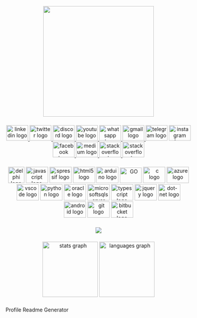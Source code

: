 <div align="center">
<!--   <img height="300" src="https://i.ibb.co/xMCHbX6/Git-Gaitolini.jpg"  /> -->
  <img height="300" src="https://media0.giphy.com/media/du3J3cXyzhj75IOgvA/giphy.gif?cid=ecf05e47oaxqwzqof9qes5n9j3agmq9p6kl3ax81a0hyrtl6&ep=v1_gifs_search&rid=giphy.gif&ct=g"  />
</div>

###

###

<div align="center">
  <a href="https://www.linkedin.com/in/andersongaitolini/" target="_blank">
    <img src="https://raw.githubusercontent.com/maurodesouza/profile-readme-generator/master/src/assets/icons/social/linkedin/default.svg" width="59" height="42" alt="linkedin logo"  />
  </a>
  
  <a href="https://x.com/gaitolini/" target="_blank">
    <img src="https://cdn.jsdelivr.net/gh/devicons/devicon@latest/icons/twitter/twitter-original.svg" width="59" height="42" alt="twitter logo"  />
  </a>
          
  <a href="(https://discord.gg/AYdzk9kbhy)" target="_blank">
    <img src="https://raw.githubusercontent.com/maurodesouza/profile-readme-generator/master/src/assets/icons/social/discord/default.svg" width="59" height="42" alt="discord logo"  />
  </a>
  <a href="https://www.youtube.com/@gaitolini2009" target="_blank">
    <img src="https://raw.githubusercontent.com/maurodesouza/profile-readme-generator/master/src/assets/icons/social/youtube/default.svg" width="59" height="42" alt="youtube logo"  />
  </a>
  <a href="https://www.wa.link/ru0irj" target="_blank">
    <img src="https://raw.githubusercontent.com/maurodesouza/profile-readme-generator/master/src/assets/icons/social/whatsapp/default.svg" width="59" height="42" alt="whatsapp logo"  />
  </a>
  <a href="mailto:seuemail@gmail.com?subject=Entrando%20em%20contato%20através%20do%20Github&body=Olá,%20estou%20entrando%20em%20contato%20através%20do%20link%20em%20seu%20github.">
    <img src="https://raw.githubusercontent.com/maurodesouza/profile-readme-generator/master/src/assets/icons/social/gmail/default.svg" width="59" height="42" alt="gmail logo"  />
  </a>
  <img src="https://raw.githubusercontent.com/maurodesouza/profile-readme-generator/master/src/assets/icons/social/telegram/default.svg" width="59" height="42" alt="telegram logo"  />
  <a href="https://www.instagram.com/gaitolini/" target="_blank">
    <img src="https://raw.githubusercontent.com/maurodesouza/profile-readme-generator/master/src/assets/icons/social/instagram/default.svg" width="59" height="42" alt="instagram logo"  />
  </a>
  <a href="https://www.facebook.com/gaitolini" target="_blank">
    <img src="https://raw.githubusercontent.com/maurodesouza/profile-readme-generator/master/src/assets/icons/social/facebook/default.svg" width="59" height="42" alt="facebook logo"  />
  </a>
  <a href="https://medium.com/@gaitolini" target="_blank">
    <img src="https://raw.githubusercontent.com/maurodesouza/profile-readme-generator/master/src/assets/icons/social/medium/default.svg" width="59" height="42" alt="medium logo"  />
  </a>
  <a href="https://stackoverflow.com/users/3979991/anderson-gaitolini" target="_blank">
    <img src="https://raw.githubusercontent.com/maurodesouza/profile-readme-generator/master/src/assets/icons/social/stackoverflow/default.svg" width="59" height="42" alt="stackoverflow logo"  />
  </a>
  <a href="https://stackoverflow.com/users/3979991/anderson-gaitolini" target="_blank">
    <img src="https://upload.wikimedia.org/wikipedia/en/4/49/Home_Assistant_logo_%282023%29.svg" width="59" height="42" alt="stackoverflow logo"  />
  </a>
</div>

###

<div align="center">
  <img src="https://cdn-icons-png.flaticon.com/512/5968/5968252.png" height="44" width="44" alt="delphi logo"  />
  <img src="https://cdn.jsdelivr.net/gh/devicons/devicon/icons/javascript/javascript-original.svg" height="44" width="60" alt="javascript logo"  />
  <img src="https://www.espressif.com/sites/all/themes/espressif/logo-black.svg" height="44" width="60" alt="spressif logo"  />
  <img src="https://cdn.jsdelivr.net/gh/devicons/devicon/icons/html5/html5-original.svg" height="44" width="60" alt="html5 logo"  />
  <img src="https://cdn.jsdelivr.net/gh/devicons/devicon/icons/arduino/arduino-original.svg" height="44" width="60" alt="arduino logo"  />
  <img src="https://go.dev/blog/go-brand/Go-Logo/SVG/Go-Logo_LightBlue.svg" width="59" height="42" alt="GO"/>
  <img src="https://cdn.jsdelivr.net/gh/devicons/devicon/icons/c/c-original.svg" height="44" width="60" alt="c logo"  />
  <img src="https://cdn.jsdelivr.net/gh/devicons/devicon/icons/azure/azure-original.svg" height="44" width="60" alt="azure logo"  />
  <img src="https://cdn.jsdelivr.net/gh/devicons/devicon/icons/vscode/vscode-original.svg" height="44" width="60" alt="vscode logo"  />
  <img src="https://cdn.jsdelivr.net/gh/devicons/devicon/icons/python/python-original.svg" height="44" width="60" alt="python logo"  />
  <img src="https://cdn.jsdelivr.net/gh/devicons/devicon/icons/oracle/oracle-original.svg" height="44" width="60" alt="oracle logo"  />
  <img src="https://cdn.jsdelivr.net/gh/devicons/devicon/icons/microsoftsqlserver/microsoftsqlserver-plain.svg" height="44" width="60" alt="microsoftsqlserver logo"  />
  <img src="https://cdn.jsdelivr.net/gh/devicons/devicon/icons/typescript/typescript-original.svg" height="44" width="60" alt="typescript logo"  />
  <img src="https://cdn.jsdelivr.net/gh/devicons/devicon/icons/jquery/jquery-original.svg" height="44" width="60" alt="jquery logo"  />
  <img src="https://cdn.jsdelivr.net/gh/devicons/devicon/icons/dot-net/dot-net-original.svg" height="44" width="60" alt="dot-net logo"  />
  <img src="https://cdn.jsdelivr.net/gh/devicons/devicon/icons/android/android-original.svg" height="44" width="60" alt="android logo"  />
  <img src="https://cdn.jsdelivr.net/gh/devicons/devicon/icons/git/git-original.svg" height="44" width="60" alt="git logo"  />
  <img src="https://cdn.jsdelivr.net/gh/devicons/devicon/icons/bitbucket/bitbucket-original.svg" height="44" width="60" alt="bitbucket logo"  />
</div>

###

<div align="center">
  <img src="https://profile-counter.glitch.me/Gaitolini/count.svg?"  />
</div>

###

<div align="center">
  <img src="https://github-readme-stats.vercel.app/api?hide_title=true&hide_rank=false&show_icons=true&include_all_commits=true&count_private=true&disable_animations=true&theme=dracula&locale=en&hide_border=false&username=Gaitolini" height="150" alt="stats graph"  />
  <img src="https://github-readme-stats.vercel.app/api/top-langs?locale=pt-br&hide_title=false&layout=compact&card_width=320&langs_count=5&theme=dracula&hide_border=false&username=Gaitolini" height="150" alt="languages graph"  />
</div>

###
Profile Readme Generator
